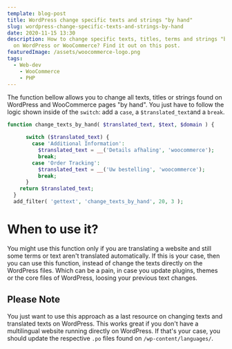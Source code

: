 ```yaml
---
template: blog-post
title: WordPress change specific texts and strings "by hand"
slug: wordpress-change-specific-texts-and-strings-by-hand
date: 2020-11-15 13:30
description: How to change specific texts, titles, terms and strings "by hand"
  on WordPress or WooCommerce? Find it out on this post.
featuredImage: /assets/woocommerce-logo.png
tags:
  - Web-dev
	- WooCommerce
	- PHP
---
```

The function bellow allows you to change all texts, titles or strings found on WordPress and WooCommerce pages "by hand". You just have to follow the logic shown inside of the `switch`: add a `case`, a `$translated_text`and a `break`.



```php
function change_texts_by_hand( $translated_text, $text, $domain ) {

	  switch ($translated_text) {
		case 'Additional Information':
		  $translated_text = __('Details afhaling', 'woocommerce');
		  break;
		case 'Order Tracking':
		  $translated_text = __('Uw bestelling', 'woocommerce');
		  break;
	  }
	return $translated_text;
  }
  add_filter( 'gettext', 'change_texts_by_hand', 20, 3 );
```

# When to use it?

You might use this function only if you are translating a website and still some terms or text aren't translated automatically. If this is your case, then you can use this function, instead of change the texts directly on the WordPress files. Which can be a pain, in case you update plugins, themes or the core files of WordPress, loosing your previous text changes. 

## Please Note

You just want to use this approach as a last resource on changing texts and translated texts on WordPress. This works great if you don't have a multilingual website running directly on WordPress. If that's your case, you should update the respective `.po` files found on `/wp-content/languages/`.
